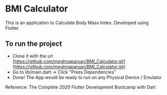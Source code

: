 # BMI Calculator

This is an application to Calculate Body Mass Index.
Developed using Flutter. 

## To run the project
- Clone it with the url [https://github.com/meghnaparsan/BMI_Calculator.git](https://github.com/meghnaparsan/BMI_Calculator.git)
- Go to lib/main.dart -> Click "Press Dependencies"
- Done! The App would be ready to run on any Physical Device / Emulator
 
Reference: The Complete 2020 Flutter Development Bootcamp with Dart
